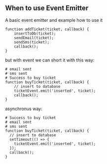 ## When to use Event Emitter
A basic event emitter and example how to use it

```
function addTicket(ticket, callback) {
    insertToDb(ticket);
    sendEmail(ticket);
    sendSms(ticket);
    callback();
}
```

but with event we can short it with this way:
```
# email sent
# sms sent
# Success to buy ticket
function buyTicket(ticket, callback) {
    // insert to database
    ticketEvent.emit('inserted', ticket);
    callback();
}

```

asynchronus way: 
```
# Success to buy ticket
# email sent
# sms sent
function buyTicket(ticket, callback) {
  // insert to database
  setTimeout(() => {
    ticketEvent.emit('inserted', ticket);
  });
  callback();
}
```
